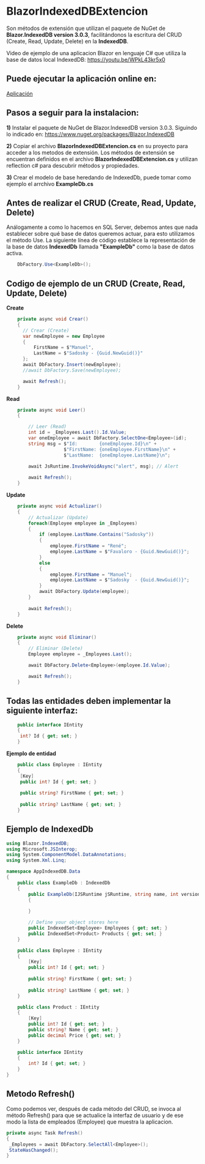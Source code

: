 # BlazorIndexedDBExtencion
Son métodos de extensión que utilizan el paquete de NuGet de **Blazor.IndexedDB version 3.0.3**, facilitándonos la escritura del CRUD (Create, Read, Update, Delete) en la **IndexedDB**.

Video de ejemplo de una aplicacion Blazor en lenguaje C# que utiliza la base de datos local IndexedDB:
https://youtu.be/WPkL43kr5x0

## Puede ejecutar la aplicación online en:
[Aplicación](https://horacioaldotore.github.io/BlazorIndexedDBExtencion/)

## Pasos a seguir para la instalacion:

**1)** Instalar el paquete de NuGet de Blazor.IndexedDB version 3.0.3. Siguindo lo indicado en: 
https://www.nuget.org/packages/Blazor.IndexedDB

**2)** Copiar el archivo **BlazorIndexedDBExtencion.cs** en su proyecto para acceder a los metodos de extensión.
Los métodos de extensión se encuentran definidos en el archivo **BlazorIndexedDBExtencion.cs** 
y utilizan reflection c# para descubrir métodos y propiedades.

**3)** Crear el modelo de base heredando de IndexedDb, puede tomar como ejemplo el arrchivo **ExampleDb.cs**

## Antes de realizar el CRUD (Create, Read, Update, Delete)
Análogamente a como lo hacemos en SQL Server, debemos antes que nada establecer sobre 
qué base de datos queremos actuar, para esto utilizamos el método Use.
La siguiente línea de código establece la representación de la base de datos **IndexedDb**
llamada **"ExampleDb"** como la base de datos activa.

```csharp
	DbFactory.Use<ExampleDb>();
```

## Codigo de ejemplo de un CRUD (Create, Read, Update, Delete)

**Create** 
```csharp
	private async void Crear()
	{
	  // Crear (Create)
	  var newEmployee = new Employee
	  {
		  FirstName = $"Manuel",
		  LastName = $"Sadosky - {Guid.NewGuid()}"
	  };
	  await DbFactory.Insert(newEmployee);
	  //await DbFactory.Save(newEmployee);

	  await Refresh();
	}
```

**Read** 
```csharp
    private async void Leer()
    {

        // Leer (Read)  
        int id = _Employees.Last().Id.Value;
        var oneEmployee = await DbFactory.SelectOne<Employee>(id);
        string msg = $"Id:        {oneEmployee.Id}\n" +
                     $"FirstName: {oneEmployee.FirstName}\n" +
                     $"LastName:  {oneEmployee.LastName}\n";
        
        await JsRuntime.InvokeVoidAsync("alert", msg); // Alert

        await Refresh();
    }
```

**Update** 
```csharp
	private async void Actualizar()
	{
		// Actualizar (Update)
		foreach(Employee employee in _Employees)
		{
			if (employee.LastName.Contains("Sadosky"))
			{
				employee.FirstName = "René";
				employee.LastName = $"Favaloro - {Guid.NewGuid()}";
			}
			else
			{
				employee.FirstName = "Manuel";
				employee.LastName = $"Sadosky  - {Guid.NewGuid()}";
			}
			await DbFactory.Update(employee);
		}
		
		await Refresh();
	}
```

**Delete** 
```csharp
	private async void Eliminar()
	{
		// Eliminar (Delete)
		Employee employee = _Employees.Last(); 

		await DbFactory.Delete<Employee>(employee.Id.Value);

		await Refresh();
	}
```

## Todas las entidades deben implementar la siguiente interfaz:
```csharp
	public interface IEntity
	{
	 int? Id { get; set; }
	}
```
**Ejemplo de entidad** 
```csharp
	public class Employee : IEntity
	{
	 [Key]
	 public int? Id { get; set; }
	 
	 public string? FirstName { get; set; }
	 
	 public string? LastName { get; set; }
	}
```

## Ejemplo de IndexedDb
```csharp
using Blazor.IndexedDB;
using Microsoft.JSInterop;
using System.ComponentModel.DataAnnotations;
using System.Xml.Linq;

namespace AppIndexedDB.Data
{
    public class ExampleDb : IndexedDb
    {
        public ExampleDb(IJSRuntime jSRuntime, string name, int version) : base(jSRuntime, name, version) 
        {
            
        }

        // Define your object stores here
        public IndexedSet<Employee> Employees { get; set; }
        public IndexedSet<Product> Products { get; set; }
    }

    public class Employee : IEntity
    {
        [Key]
        public int? Id { get; set; }
        
        public string? FirstName { get; set; }
        
        public string? LastName { get; set; }
    }

    public class Product : IEntity
    {
        [Key]
        public int? Id { get; set; }
        public string? Name { get; set; }
        public decimal Price { get; set; }
    }

    public interface IEntity
    {
        int? Id { get; set; }
    }
}
```
## Metodo Refresh()
Como podemos ver, después de cada método del CRUD, se invoca al método Refresh() 
para que se actualice la interfaz de usuario y de ese modo la lista 
de empleados (Employee) que muestra la aplicacion.
```csharp
private async Task Refresh()
{
 _Employees = await DbFactory.SelectAll<Employee>();
 StateHasChanged();
}
```